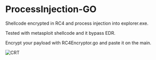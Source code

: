 # ProcessInjection-GO

Shellcode encrypted in RC4 and process injection into explorer.exe.

Tested with metasploit shellcode and it bypass EDR. 



Encrypt your payload with RC4Encryptor.go and paste it on the main.



![CRT](https://user-images.githubusercontent.com/130594453/231800596-885cd1ff-0273-4c60-978e-6f164a18ec1f.PNG)
